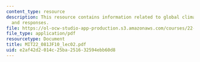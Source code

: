 ```yaml
---
content_type: resource
description: This resource contains information related to global climate change issues
  and responses.
file: https://ol-ocw-studio-app-production.s3.amazonaws.com/courses/22-081j-introduction-to-sustainable-energy-fall-2010/e2af42d2014c25ba251632594ebb60d8_MIT22_081JF10_lec02.pdf
file_type: application/pdf
resourcetype: Document
title: MIT22_081JF10_lec02.pdf
uid: e2af42d2-014c-25ba-2516-32594ebb60d8
---
```

